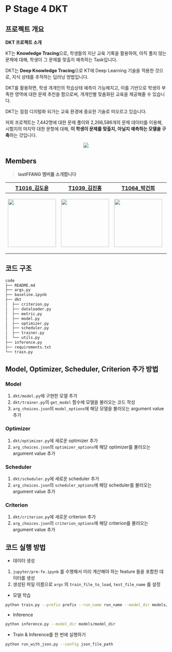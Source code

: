 # P Stage 4 DKT

## 프로젝트 개요

**DKT 프로젝트 소개**

KT는 **Knowledge Tracing**으로, 학생들의 지난 교육 기록을 활용하여, 아직 풀지 않는 문제에 대해, 학생이 그 문제를 맞출지 예측하는 Task입니다.

DKT는 **Deep Knowledge Tracing**으로 KT에 Deep Learning 기술을 적용한 것으로, 지식 상태를 추적하는 딥러닝 방법입니다.

DKT를 활용하면, 학생 개개인의 학습상태 예측이 가능해지고, 이를 기반으로 학생의 부족한 영역에 대한 문제 추천을 함으로써, 개개인별 맞춤화된 교육을 제공해줄 수 있습니다.

DKT는 점점 디지털화 되가는 교육 환경에 중요한 기술로 떠오르고 있습니다.

저희 프로젝트는 7,442명에 대한 문제 풀이와 2,266,586개의 문제 데이터를 이용해, 시험지의 마지막 대한 문항에 대해, **이 학생이 문제를 맞출지, 아닐지 예측하는 모델을 구축**하는 것입니다.

<p align="center"><img src="https://s3.us-west-2.amazonaws.com/secure.notion-static.com/629369db-fb87-4cf7-9d9e-ce990c2d537a/Untitled.png?X-Amz-Algorithm=AWS4-HMAC-SHA256&X-Amz-Credential=AKIAT73L2G45O3KS52Y5%2F20210617%2Fus-west-2%2Fs3%2Faws4_request&X-Amz-Date=20210617T115912Z&X-Amz-Expires=86400&X-Amz-Signature=b675367905c2667713d4517c540c17f2d93bee2b1f4cf36ea4bb1857c8c3e4fd&X-Amz-SignedHeaders=host&response-content-disposition=filename%20%3D%22Untitled.png%22"></p>

## Members

> **lastFFANG 멤버를 소개합니다**

|                      [T1016_김도윤](https://github.com/ddoyoon)                         |                        [T1039_김진홍](https://github.com/scarlettJin)                            |                         [T1064_박건희](https://github.com/gonipark)                         | [T1052_나윤석](https://github.com/alinghi)                                                 | [T1083_배새봄](https://github.com/newspring97)                                                 | [T1185_정근영](https://github.com/GY-Jeong)                                                 |
| :----------------------------------------------------------: | :----------------------------------------------------------: | :----------------------------------------------------------: | :----------------------------------------------------------: | :----------------------------------------------------------: | :----------------------------------------------------------: |
| <p align="center"><img src="https://s3.us-west-2.amazonaws.com/secure.notion-static.com/efd85fb0-0dbe-42b5-88c1-92fc5d75ec40/IMG_6108.jpg?X-Amz-Algorithm=AWS4-HMAC-SHA256&X-Amz-Credential=AKIAT73L2G45O3KS52Y5%2F20210617%2Fus-west-2%2Fs3%2Faws4_request&X-Amz-Date=20210617T120327Z&X-Amz-Expires=86400&X-Amz-Signature=48cb74987b7f4070f914941059888406d674a435dd833d02723f7a0b3b88be4b&X-Amz-SignedHeaders=host&response-content-disposition=filename%20%3D%22IMG_6108.jpg%22" width="150" height="150"></p> | <p align="center"><img src="https://s3.us-west-2.amazonaws.com/secure.notion-static.com/85c29dfb-a5ae-4247-96e7-59fcfd214c2c/Untitled.png?X-Amz-Algorithm=AWS4-HMAC-SHA256&X-Amz-Credential=AKIAT73L2G45O3KS52Y5%2F20210617%2Fus-west-2%2Fs3%2Faws4_request&X-Amz-Date=20210617T120455Z&X-Amz-Expires=86400&X-Amz-Signature=92d708ee217c3a194ba839884b4f1ed4f2f6c050b12823bab09f9b2b973f112f&X-Amz-SignedHeaders=host&response-content-disposition=filename%20%3D%22Untitled.png%22" width="150" height="150"></p> | <p align="center"><img src="https://s3.us-west-2.amazonaws.com/secure.notion-static.com/9f9166fd-f4e2-4194-97a5-1ebb1e0411dd/Untitled.png?X-Amz-Algorithm=AWS4-HMAC-SHA256&X-Amz-Credential=AKIAT73L2G45O3KS52Y5%2F20210617%2Fus-west-2%2Fs3%2Faws4_request&X-Amz-Date=20210617T120509Z&X-Amz-Expires=86400&X-Amz-Signature=7d4bc82a7440c3b2242f4114c8c8b611906c6dd37c4c2e10bcc9ba4652ccae51&X-Amz-SignedHeaders=host&response-content-disposition=filename%20%3D%22Untitled.png%22" width="150" height="150"></p> | <p align="center"><img src="https://s3.us-west-2.amazonaws.com/secure.notion-static.com/2221de3c-7cd4-4c8f-9ae6-259dbe500fb6/Untitled.png?X-Amz-Algorithm=AWS4-HMAC-SHA256&X-Amz-Credential=AKIAT73L2G45O3KS52Y5%2F20210617%2Fus-west-2%2Fs3%2Faws4_request&X-Amz-Date=20210617T120621Z&X-Amz-Expires=86400&X-Amz-Signature=3fe5b1f347abc45cdc1698637a1cc24c544724aed272bce55c27b6319f775c9c&X-Amz-SignedHeaders=host&response-content-disposition=filename%20%3D%22Untitled.png%22" width="150" height="150"></p> | <p align="center"><img src="https://s3.us-west-2.amazonaws.com/secure.notion-static.com/4850667a-da1f-418e-83ac-bef494d6a872/KakaoTalk_Photo_2021-06-17-00-54-52.gif?X-Amz-Algorithm=AWS4-HMAC-SHA256&X-Amz-Credential=AKIAT73L2G45O3KS52Y5%2F20210617%2Fus-west-2%2Fs3%2Faws4_request&X-Amz-Date=20210617T120643Z&X-Amz-Expires=86400&X-Amz-Signature=88efcea8c5680a3b2466d14befa7fb37f9b74df0e0f62cfe1bf03d8bc1399789&X-Amz-SignedHeaders=host&response-content-disposition=filename%20%3D%22KakaoTalk_Photo_2021-06-17-00-54-52.gif%22" width="150" height="150"></p> | <p align="center"><img src="https://s3.us-west-2.amazonaws.com/secure.notion-static.com/5a03c1fc-b3bf-459f-bbe1-c7c6ef79f619/Untitled.png?X-Amz-Algorithm=AWS4-HMAC-SHA256&X-Amz-Credential=AKIAT73L2G45O3KS52Y5%2F20210617%2Fus-west-2%2Fs3%2Faws4_request&X-Amz-Date=20210617T120745Z&X-Amz-Expires=86400&X-Amz-Signature=a86a15a9485772369f564bf4597a1e6b4591894a20662f34e94f24883bab39ff&X-Amz-SignedHeaders=host&response-content-disposition=filename%20%3D%22Untitled.png%22" width="150" height="150"></p> |

## 코드 구조
```bash
code
├── README.md
├── args.py
├── baseline.ipynb
├── dkt
│  ├── criterion.py
│  ├── dataloader.py
│  ├── metric.py
│  ├── model.py
│  ├── optimizer.py
│  ├── scheduler.py
│  ├── trainer.py
│  └── utils.py
├── inference.py
├── requirements.txt
└── train.py
```

## Model, Optimizer, Scheduler, Criterion 추가 방법
### Model
1. `dkt/model.py`에 구현한 모델 추가
2. `dkt/trainer.py`의 `get_model` 함수에 모델을 불러오는 코드 작성
3. `arg_choices.json`의 `model_options`에 해당 모델을 불러오는 argument value 추가


### Optimizer
1. `dkt/optimizer.py`에 새로운 optimizer 추가
2. `arg_choices.json`의 `optimizer_options`에 해당 optimizer를 불러오는 argument value 추가

### Scheduler
1. `dkt/scheduler.py`에 새로운 scheduler 추가
2. `arg_choices.json`의 `scheduler_options`에 해당 scheduler를 불러오는 argument value 추가

### Criterion
1. `dkt/criterion.py`에 새로운 criterion 추가
2. `arg_choices.json`의 `criterion_options`에 해당 criterion를 불러오는 argument value 추가


## 코드 실행 방법
* 데이터 생성

1. `jupyter/pre-fe.ipynb` 를 수행해서 미리 계산해야 하는 feature 들을 포함한 데이터를 생성
2. 생성된 파일 이름으로 `args` 의 `train_file_to_load`, `test_file_name` 를  설정

* 모델 학습
```bash
python train.py --prefix prefix --run_name run_name --model_dir models/model_dir
```

* Inference
```bash
python inference.py --model_dir models/model_dir
```

* Train & Inference를 한 번에 실행하기
```bash
python run_with_json.py --config json_file_path
```

